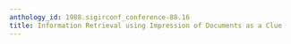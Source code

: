 ```yaml
---
anthology_id: 1988.sigirconf_conference-88.16
title: Information Retrieval using Impression of Documents as a Clue
---
```

